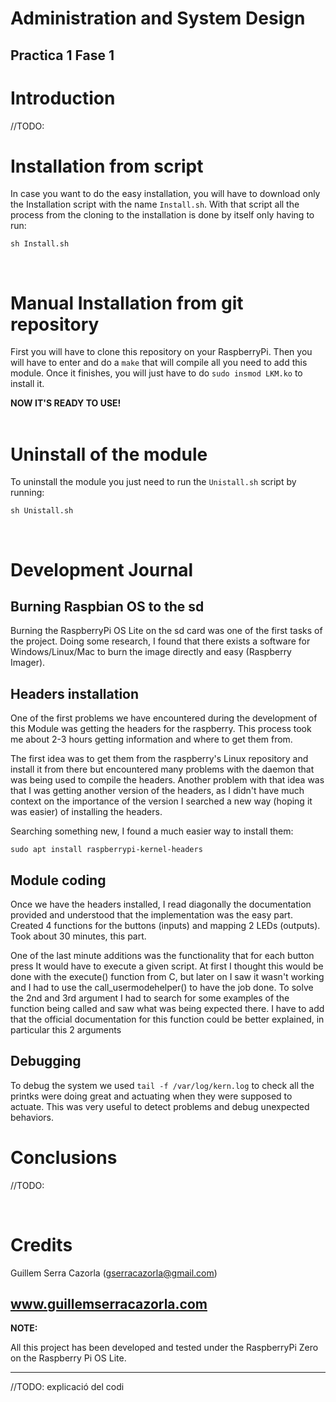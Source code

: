 # Administration and System Design
## Practica 1 Fase 1

# Introduction

//TODO: 

# Installation from script
In case you want to do the easy installation, you will have to download only the Installation script with the name ```Install.sh```. With that script all the process from the cloning to the installation is done by itself only having to run:
```
sh Install.sh
```
<br>

# Manual Installation from git repository
First you will have to clone this repository on your RaspberryPi. Then you will have to enter and do a ```make``` that will compile all you need to add this module. Once it finishes, you will just have to do ```sudo insmod LKM.ko``` to install it. 

**NOW IT'S READY TO USE!**
<br>
<br>

# Uninstall of the module
To uninstall the module you just need to run the ```Unistall.sh``` script by running:
```
sh Unistall.sh
```
<br>

# Development Journal

## Burning Raspbian OS to the sd

Burning the RaspberryPi OS Lite on the sd card was one of the first tasks of the project. Doing some research, I found that there exists a software for Windows/Linux/Mac to burn the image directly and easy (Raspberry Imager). 

## Headers installation

One of the first problems we have encountered during the development of this Module was getting the headers for the raspberry. This process took me about 2-3 hours getting information and where to get them from.

The first idea was to get them from the raspberry's Linux repository and install it from there but encountered many problems with the daemon that was being used to compile the headers. Another problem with that idea was that I was getting another version of the headers, as I didn't have much context on the importance of the version I searched a new way (hoping it was easier) of installing the headers. 

Searching something new, I found a much easier way to install them:
```
sudo apt install raspberrypi-kernel-headers
```

## Module coding
Once we have the headers installed, I read diagonally the documentation provided and understood that the implementation was the easy part. Created 4 functions for the buttons (inputs) and mapping 2 LEDs (outputs). Took about 30 minutes, this part. 

One of the last minute additions was the functionality that for each button press It would have to execute a given script. At first I thought this would be done with the execute() function from C, but later on I saw it wasn't working and I had to use the call_usermodehelper() to have the job done. To solve the 2nd and 3rd argument I had to search for some examples of the function being called and saw what was being expected there. I have to add that the official documentation for this function could be better explained, in particular this 2 arguments

## Debugging
To debug the system we used ```tail -f /var/log/kern.log``` to check all the printks were doing great and actuating when they were supposed to actuate. This was very useful to detect problems and debug unexpected behaviors.

# Conclusions

//TODO: 

<br>

# Credits
Guillem Serra Cazorla (gserracazorla@gmail.com)

www.guillemserracazorla.com
<br>
---
**NOTE:**

All this project has been developed and tested under the RaspberryPi Zero on the Raspberry Pi OS Lite.

---


//TODO: explicació del codi
